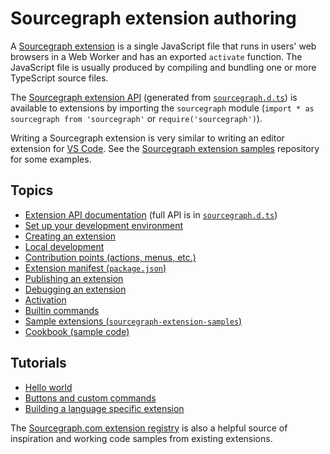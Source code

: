 # Sourcegraph extension authoring

A [Sourcegraph extension](../index.md) is a single JavaScript file that runs in users' web browsers in a Web Worker and has an exported `activate` function. The JavaScript file is usually produced by compiling and bundling one or more TypeScript source files.

The [Sourcegraph extension API](https://unpkg.com/sourcegraph/dist/docs/index.html) (generated from [`sourcegraph.d.ts`](https://sourcegraph.com/github.com/sourcegraph/sourcegraph/-/blob/packages/sourcegraph-extension-api/src/sourcegraph.d.ts)) is available to extensions by importing the `sourcegraph` module (`import * as sourcegraph from 'sourcegraph'` or `require('sourcegraph')`).

Writing a Sourcegraph extension is very similar to writing an editor extension for [VS Code](https://code.visualstudio.com/docs/extensions/overview). See the [Sourcegraph extension samples](https://github.com/sourcegraph/sourcegraph-extension-samples) repository for some examples.

## Topics

- [Extension API documentation](https://unpkg.com/sourcegraph/dist/docs/index.html) (full API is in [`sourcegraph.d.ts`](https://sourcegraph.com/github.com/sourcegraph/sourcegraph/-/blob/packages/sourcegraph-extension-api/src/sourcegraph.d.ts))
- [Set up your development environment](development_environment.md)
- [Creating an extension](creating.md)
- [Local development](local_development.md)
- [Contribution points (actions, menus, etc.)](contributions.md)
- [Extension manifest (`package.json`)](manifest.md)
- [Publishing an extension](publishing.md)
- [Debugging an extension](debugging.md)
- [Activation](activation.md)
- [Builtin commands](builtin_commands.md)
- [Sample extensions (`sourcegraph-extension-samples`)](https://github.com/sourcegraph/sourcegraph-extension-samples)
- [Cookbook (sample code)](cookbook.md)

## Tutorials

- [Hello world](tutorials/hello_world.md)
- [Buttons and custom commands](tutorials/button_custom_commands.md)
- [Building a language specific extension](tutorials/lang_specific_extension_tutorial.md)

The [Sourcegraph.com extension registry](https://sourcegraph.com/extensions) is also a helpful source of inspiration and working code samples from existing extensions.
